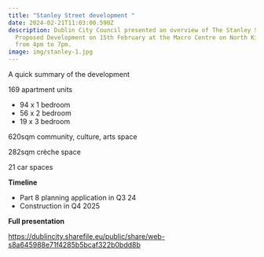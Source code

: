 ```yaml
---
title: "Stanley Street development "
date: 2024-02-21T11:03:00.590Z
description: Dublin City Council presented an overview of The Stanley Street
  Proposed Development on 15th February at the Macro Centre on North King Street
  from 4pm to 7pm.
image: img/stanley-1.jpg
---
```

A quick summary of the development

169 apartment units

* 94 x 1 bedroom
* 56 x 2 bedroom
* 19 x 3 bedroom

620sqm community, culture, arts space

282sqm crèche space

21 car spaces

**Timeline** 

* Part 8 planning application in Q3 24
* Construction in Q4 2025

**Full presentation**

<https://dublincity.sharefile.eu/public/share/web-s8a645988e71f4285b5bcaf322b0bdd8b>